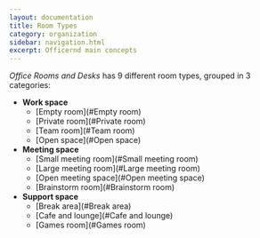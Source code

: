 ```yaml
---
layout: documentation
title: Room Types
category: organization
sidebar: navigation.html
excerpt: Officernd main concepts
---
```


_Office Rooms and Desks_ has 9 different room types, grouped in 3 categories:

* **Work space**
    * [Empty room](#Empty room)
    * [Private room](#Private room)
    * [Team room](#Team room)
    * [Open space](#Open space)
* **Meeting space**
    * [Small meeting room](#Small meeting room) 
    * [Large meeting room](#Large meeting room) 
    * [Open meeting space](#Open meeting space) 
    * [Brainstorm room](#Brainstorm room) 
* **Support space**
    * [Break area](#Break area)
    * [Cafe and lounge](#Cafe and lounge)
    * [Games room](#Games room)